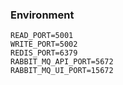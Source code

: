 ### Environment

```
READ_PORT=5001
WRITE_PORT=5002
REDIS_PORT=6379
RABBIT_MQ_API_PORT=5672
RABBIT_MQ_UI_PORT=15672
```